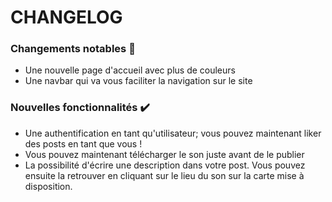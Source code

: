 # CHANGELOG
### Changements notables :bell:
- Une nouvelle page d'accueil avec plus de couleurs
- Une navbar qui va vous faciliter la navigation sur le site

### Nouvelles fonctionnalités :heavy_check_mark:
- Une authentification en tant qu'utilisateur; vous pouvez maintenant liker des posts en tant que vous !
- Vous pouvez maintenant télécharger le son juste avant de le publier
- La possibilité d'écrire une description dans votre post. Vous pouvez ensuite la retrouver en cliquant sur le lieu du son sur la carte mise à disposition.